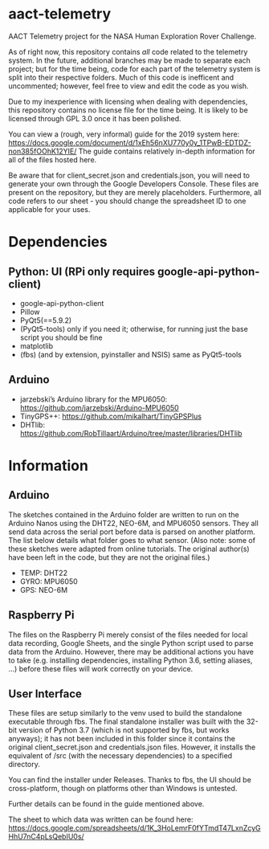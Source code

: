 # aact-telemetry
 AACT Telemetry project for the NASA Human Exploration Rover Challenge.
 
 As of right now, this repository contains *all* code related to the telemetry system. In the future, additional branches may be made to separate each project; but for the time being, code for each part of the telemetry system is split into their respective folders. Much of this code is inefficent and uncommented; however, feel free to view and edit the code as you wish.
 
 Due to my inexperience with licensing when dealing with dependencies, this repository contains no license file for the time being. It is likely to be licensed through GPL 3.0 once it has been polished.
 
 You can view a (rough, very informal) guide for the 2019 system here: https://docs.google.com/document/d/1xEh56nXU770y0y_1TPwB-EDTDZ-non385fOOhK12YIE/
 The guide contains relatively in-depth information for all of the files hosted here.
 
 Be aware that for client_secret.json and credentials.json, you will need to generate your own through the Google Developers Console. These files are present on the repository, but they are merely placeholders.
 Furthermore, all code refers to our sheet - you should change the spreadsheet ID to one applicable for your uses.
 
# Dependencies
## Python: UI (RPi only requires google-api-python-client) 
 - google-api-python-client
 - Pillow
 - PyQt5(==5.9.2)
 - (PyQt5-tools) only if you need it; otherwise, for running just the base script you should be fine
 - matplotlib
 - (fbs) (and by extension, pyinstaller and NSIS) same as PyQt5-tools
## Arduino
 - jarzebski’s Arduino library for the MPU6050: https://github.com/jarzebski/Arduino-MPU6050
 - TinyGPS++: https://github.com/mikalhart/TinyGPSPlus
 - DHTlib: https://github.com/RobTillaart/Arduino/tree/master/libraries/DHTlib
 
# Information
## Arduino
 The sketches contained in the Arduino folder are written to run on the Arduino Nanos using the DHT22, NEO-6M, and MPU6050 sensors. They all send data across the serial port before data is parsed on another platform. The list below details what folder goes to what sensor. (Also note: some of these sketches were adapted from online tutorials. The original author(s) have been left in the code, but they are not the original files.)
 - TEMP: DHT22
 - GYRO: MPU6050
 - GPS: NEO-6M

## Raspberry Pi
 The files on the Raspberry Pi merely consist of the files needed for local data recording, Google Sheets, and the single Python script used to parse data from the Arduino. However, there may be additional actions you have to take (e.g. installing dependencies, installing Python 3.6, setting aliases, ...) before these files will work correctly on your device.
 
 ## User Interface
  These files are setup similarly to the venv used to build the standalone executable through fbs. The final standalone installer was built with the 32-bit version of Python 3.7 (which is not supported by fbs, but works anyways); it has not been included in this folder since it contains the original client_secret.json and credentials.json files. However, it installs the equivalent of /src (with the necessary dependencies) to a specified directory.
  
  You can find the installer under Releases. Thanks to fbs, the UI should be cross-platform, though on platforms other than Windows is untested.
  
  Further details can be found in the guide mentioned above.
  
  The sheet to which data was written can be found here: https://docs.google.com/spreadsheets/d/1K_3HoLemrF0fYTmdT47LxnZcyGHhU7nC4pLsQebIU0s/

 
